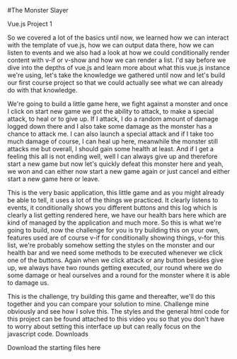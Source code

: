 #The Monster Slayer

Vue.js
Project 1

So we covered a lot of the basics until now, we learned how we can interact with the template of vue.js, how we can output data there, how we can listen to events and we also had a look at how we could conditionally render content with v-if or v-show and how we can render a list. I'd say before we dive into the depths of vue.js and learn more about what this vue.js instance we're using, let's take the knowledge we gathered until now and let's build our first course project so that we could actually see what we can already do with that knowledge.

We're going to build a little game here, we fight against a monster and once I click on start new game we got the ability to attack, to make a special attack, to heal or to give up. If I attack, I do a random amount of damage logged down there and I also take some damage as the monster has a chance to attack me. I can also launch a special attack and if I take too much damage of course, I can heal up here, meanwhile the monster still attacks me but overall, I should gain some health at least. And if I get a feeling this all is not ending well, well I can always give up and therefore start a new game but now let's quickly defeat this monster here and yeah, we won and can either now start a new game again or just cancel and either start a new game here or leave.

This is the very basic application, this little game and as you might already be able to tell, it uses a lot of the things we practiced. It clearly listens to events, it conditionally shows you different buttons and this log which is clearly a list getting rendered here, we have our health bars here which are kind of managed by the application and much more. So this is what we're going to build, now the challenge for you is try building this on your own, features used are of course v-if for conditionally showing things, v-for this list, we're probably somehow setting the styles on the monster and our health bar and we need some methods to be executed whenever we click one of the buttons. Again when we click attack or any button besides give up, we always have two rounds getting executed, our round where we do some damage or heal ourselves and a round for the monster where it is able to damage us.

This is the challenge, try building this game and thereafter, we'll do this together and you can compare your solution to mine. Challenge mine obviously and see how I solve this. The styles and the general html code for this project can be found attached to this video you so that you don't have to worry about setting this interface up but can really focus on the javascript code.
Downloads

Download the starting files here


